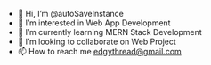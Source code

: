 - 👋 Hi, I’m @autoSaveInstance
- 👀 I’m interested in Web App Development
- 🌱 I’m currently learning MERN Stack Development
- 💞️ I’m looking to collaborate on Web Project
- 📫 How to reach me edgythread@gmail.com

<!---
autoSaveInstance/autoSaveInstance is a ✨ special ✨ repository because its `README.md` (this file) appears on your GitHub profile.
You can click the Preview link to take a look at your changes.
--->
